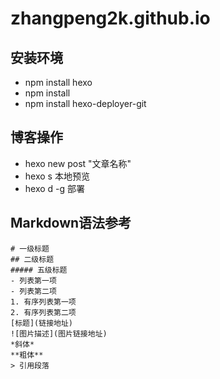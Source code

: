 # zhangpeng2k.github.io


## 安装环境

- npm install hexo
- npm install
- npm install hexo-deployer-git

## 博客操作

- hexo new post "文章名称"
- hexo s 本地预览
- hexo d -g 部署

## Markdown语法参考

```
# 一级标题
## 二级标题
##### 五级标题
- 列表第一项
- 列表第二项
1. 有序列表第一项
2. 有序列表第二项
[标题](链接地址)
![图片描述](图片链接地址)
*斜体*
**粗体**
> 引用段落

```